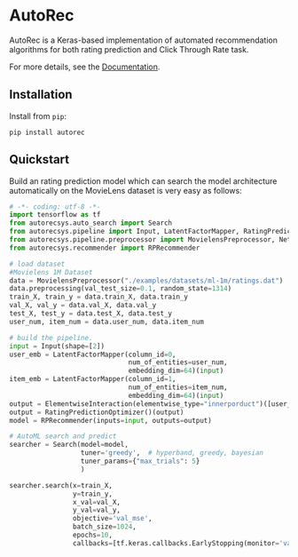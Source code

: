 # AutoRec


AutoRec is a Keras-based implementation of automated recommendation algorithms for both rating prediction and Click Through Rate task. 


For more details, see the [Documentation](http://autorec.ai).


## Installation
Install from `pip`:
```
pip install autorec
```


## Quickstart
Build an rating prediction model which can search the model architecture automatically  on the MovieLens  dataset is very easy as follows:
```python
# -*- coding: utf-8 -*-
import tensorflow as tf
from autorecsys.auto_search import Search
from autorecsys.pipeline import Input, LatentFactorMapper, RatingPredictionOptimizer, ElementwiseInteraction
from autorecsys.pipeline.preprocessor import MovielensPreprocessor, NetflixPrizePreprocessor
from autorecsys.recommender import RPRecommender

# load dataset
#Movielens 1M Dataset
data = MovielensPreprocessor("./examples/datasets/ml-1m/ratings.dat")
data.preprocessing(val_test_size=0.1, random_state=1314)
train_X, train_y = data.train_X, data.train_y
val_X, val_y = data.val_X, data.val_y
test_X, test_y = data.test_X, data.test_y
user_num, item_num = data.user_num, data.item_num

# build the pipeline.
input = Input(shape=[2])
user_emb = LatentFactorMapper(column_id=0,
                              num_of_entities=user_num,
                              embedding_dim=64)(input)
item_emb = LatentFactorMapper(column_id=1,
                              num_of_entities=item_num,
                              embedding_dim=64)(input)
output = ElementwiseInteraction(elementwise_type="innerporduct")([user_emb, item_emb])
output = RatingPredictionOptimizer()(output)
model = RPRecommender(inputs=input, outputs=output)

# AutoML search and predict
searcher = Search(model=model,
                  tuner='greedy',  # hyperband, greedy, bayesian
                  tuner_params={"max_trials": 5}
                  )

searcher.search(x=train_X,
                y=train_y,
                x_val=val_X,
                y_val=val_y,
                objective='val_mse',
                batch_size=1024,
                epochs=10,
                callbacks=[tf.keras.callbacks.EarlyStopping(monitor='val_loss', patience=1)])
```
